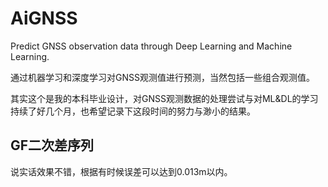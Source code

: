 # AiGNSS
Predict GNSS observation data through Deep Learning and Machine Learning. 

通过机器学习和深度学习对GNSS观测值进行预测，当然包括一些组合观测值。

其实这个是我的本科毕业设计，对GNSS观测数据的处理尝试与对ML&DL的学习持续了好几个月，也希望记录下这段时间的努力与渺小的结果。

## GF二次差序列
说实话效果不错，根据有时候误差可以达到0.013m以内。
